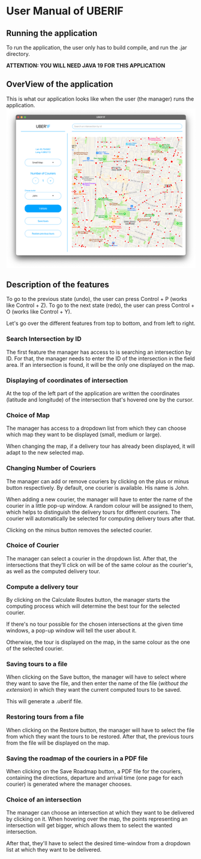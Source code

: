 # User Manual of UBERIF

## Running the application

To run the application, the user only has to build compile, and run the .jar directory.

**ATTENTION: YOU WILL NEED JAVA 19 FOR THIS APPLICATION** 

## OverView of the application

This is what our application looks like when the user (the manager) runs the application.
![Window](uberIFApplication.png "UberIF application window")

## Description of the features

To go to the previous state (undo), the user can press Control + P (works like Control + Z).
To go to the next state (redo), the user can press Control + O (works like Control + Y).

Let's go over the different features from top to bottom, and from left to right.

### Search Intersection by ID

The first feature the manager has access to is searching an intersection by ID. For that, the manager needs to enter the ID of the intersection in the field area. If an intersection is found, it will be the only one displayed on the map.

### Displaying of coordinates of intersection

At the top of the left part of the application are written the coordinates (latitude and longitude) of the intersection that's hovered one by the cursor.

### Choice of Map

The manager has access to a dropdown list from which they can choose which map they want to be displayed (small, medium or large).

When changing the map, if a delivery tour has already been displayed, it will adapt to the new selected map.

### Changing Number of Couriers

The manager can add or remove couriers by clicking on the plus or minus button respectively. By default, one courier is available. His name is John.

When adding a new courier, the manager will have to enter the name of the courier in a little pop-up window. A random colour will be assigned to them, which helps to distinguish the delivery tours for different couriers. The courier will automatically be selected for computing delivery tours after that.

Clicking on the minus button removes the selected courier.

### Choice of Courier

The manager can select a courier in the dropdown list. After that, the intersections that they'll click on will be of the same colour as the courier's, as well as the computed delivery tour.

### Compute a delivery tour

By clicking on the Calculate Routes button, the manager starts the computing process which will determine the best tour for the selected courier.

If there's no tour possible for the chosen intersections at the given time windows, a pop-up window will tell the user about it.

Otherwise, the tour is displayed on the map, in the same colour as the one of the selected courier.

### Saving tours to a file

When clicking on the Save button, the manager will have to select where they want to save the file, and then enter the name of the file (*without the extension*) in which they want the current computed tours to be saved.

This will generate a .uberif file.

### Restoring tours from a file

When clicking on the Restore button, the manager will have to select the file from which they want the tours to be restored. After that, the previous tours from the file will be displayed on the map.

### Saving the roadmap of the couriers in a PDF file

When clicking on the Save Roadmap button, a PDF file for the couriers, containing the directions, departure and arrival time (one page for each courier) is generated where the manager chooses.

### Choice of an intersection

The manager can choose an intersection at which they want to be delivered by clicking on it. When hovering over the map, the points representing an intersection will get bigger, which allows them to select the wanted intersection. 

After that, they'll have to select the desired time-window from a dropdown list at which they want to be delivered.